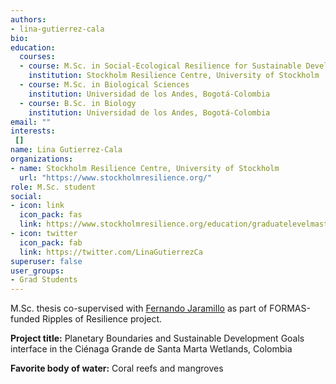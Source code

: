```yaml
---
authors:
- lina-gutierrez-cala
bio: 
education:
  courses:
  - course: M.Sc. in Social-Ecological Resilience for Sustainable Development (in progress)
    institution: Stockholm Resilience Centre, University of Stockholm
  - course: M.Sc. in Biological Sciences
    institution: Universidad de los Andes, Bogotá-Colombia
  - course: B.Sc. in Biology
    institution: Universidad de los Andes, Bogotá-Colombia
email: ""
interests:
 []
name: Lina Gutierrez-Cala
organizations:
- name: Stockholm Resilience Centre, University of Stockholm
  url: "https://www.stockholmresilience.org/"
role: M.Sc. student
social:
- icon: link
  icon_pack: fas
  link: https://www.stockholmresilience.org/education/graduatelevelmasters/students/gutierrezcala.5.51d83659166367a9a161a9c.html
- icon: twitter
  icon_pack: fab
  link: https://twitter.com/LinaGutierrezCa
superuser: false
user_groups:
- Grad Students
---
```

M.Sc. thesis co-supervised with [Fernando Jaramillo](https://www.su.se/english/profiles/fjara-1.188044) as part of FORMAS-funded Ripples of Resilience project.

**Project title:** Planetary Boundaries and Sustainable Development Goals interface in the Ciénaga Grande de Santa Marta Wetlands, Colombia

**Favorite body of water:** Coral reefs and mangroves
